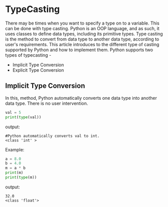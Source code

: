 # TypeCasting
There may be times when you want to specify a type on to a variable. This can be done with type casting. Python is an OOP language, and as such, it uses classes to define data types, including its primitive types.
Type casting is the method to convert from data type to another data type, according to user's requirements. This article introduces to the different type of casting supported by Python and how to implement them.
Python supports two types of typecasting -
+ Implicit Type Conversion
+ Explicit Type Conversion

## Implicit Type Conversion
In this, method, Python automatically converts one data type into another data type. There is no user intervention.
``` python
val = 5
print(type(val))
```
output:
```
#Python automatically converts val to int.
<class 'int' >
```

Example:
```python
a = 8.0
b = 4.0
m = a * b
print(m)
print(type(m))
```
output:
```
32.0
<class 'float'>
```
